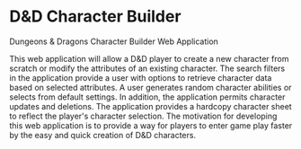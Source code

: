 # D&D Character Builder
 Dungeons & Dragons Character Builder Web Application

This web application will allow a D&D player to create a new
character from scratch or modify the attributes of an existing
character.  The search filters in the application provide a user with
options to retrieve character data based on selected attributes.  A
user generates random character abilities or selects from default
settings.  In addition, the application permits character updates and 
deletions.  The application provides a hardcopy character sheet to reflect
the player's character selection.  The motivation for developing 
this web application is to provide a way for players to enter 
game play faster by the easy and quick creation of D&D characters.
